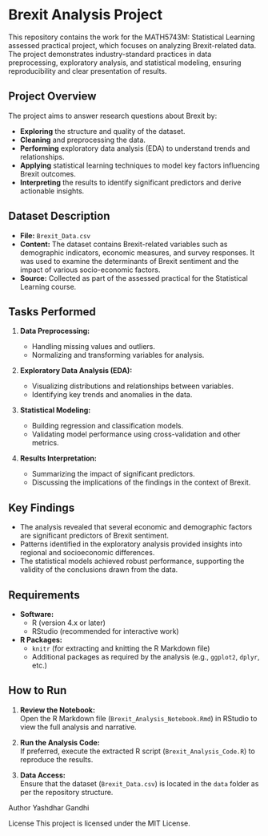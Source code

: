 # Brexit Analysis Project

This repository contains the work for the MATH5743M: Statistical Learning assessed practical project, which focuses on analyzing Brexit-related data. The project demonstrates industry-standard practices in data preprocessing, exploratory analysis, and statistical modeling, ensuring reproducibility and clear presentation of results.

## Project Overview

The project aims to answer research questions about Brexit by:
- **Exploring** the structure and quality of the dataset.
- **Cleaning** and preprocessing the data.
- **Performing** exploratory data analysis (EDA) to understand trends and relationships.
- **Applying** statistical learning techniques to model key factors influencing Brexit outcomes.
- **Interpreting** the results to identify significant predictors and derive actionable insights.

## Dataset Description

- **File:** `Brexit_Data.csv`
- **Content:** The dataset contains Brexit-related variables such as demographic indicators, economic measures, and survey responses. It was used to examine the determinants of Brexit sentiment and the impact of various socio-economic factors.
- **Source:** Collected as part of the assessed practical for the Statistical Learning course.

## Tasks Performed

1. **Data Preprocessing:**  
   - Handling missing values and outliers.
   - Normalizing and transforming variables for analysis.
   
2. **Exploratory Data Analysis (EDA):**  
   - Visualizing distributions and relationships between variables.
   - Identifying key trends and anomalies in the data.

3. **Statistical Modeling:**  
   - Building regression and classification models.
   - Validating model performance using cross-validation and other metrics.
   
4. **Results Interpretation:**  
   - Summarizing the impact of significant predictors.
   - Discussing the implications of the findings in the context of Brexit.

## Key Findings

- The analysis revealed that several economic and demographic factors are significant predictors of Brexit sentiment.
- Patterns identified in the exploratory analysis provided insights into regional and socioeconomic differences.
- The statistical models achieved robust performance, supporting the validity of the conclusions drawn from the data.

## Requirements

- **Software:**  
  - R (version 4.x or later)  
  - RStudio (recommended for interactive work)
- **R Packages:**  
  - `knitr` (for extracting and knitting the R Markdown file)  
  - Additional packages as required by the analysis (e.g., `ggplot2`, `dplyr`, etc.)

## How to Run

1. **Review the Notebook:**  
   Open the R Markdown file (`Brexit_Analysis_Notebook.Rmd`) in RStudio to view the full analysis and narrative.

2. **Run the Analysis Code:**  
   If preferred, execute the extracted R script (`Brexit_Analysis_Code.R`) to reproduce the results.

3. **Data Access:**  
   Ensure that the dataset (`Brexit_Data.csv`) is located in the `data` folder as per the repository structure.

Author
Yashdhar Gandhi

License
This project is licensed under the MIT License.
